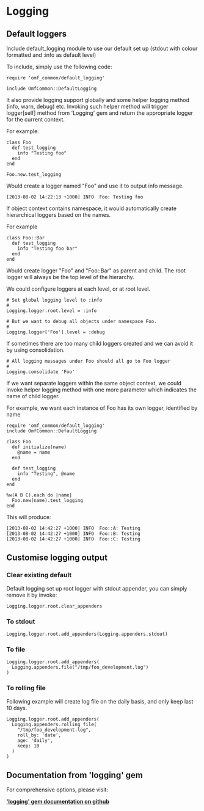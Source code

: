 # Logging

## Default loggers

Include default\_logging module to use our default set up (stdout with colour formatted and :info as default level)

To include, simply use the following code:

    require 'omf_common/default_logging'

    include OmfCommon::DefaultLogging

It also provide logging support globally and some helper logging method (info, warn, debug) etc. Invoking such helper method will trigger logger[self] method from 'Logging' gem and return the appropriate logger for the current context.

For example:

    class Foo
      def test_logging
        info "Testing foo"
      end
    end

    Foo.new.test_logging

Would create a logger named "Foo" and use it to output info message.

    [2013-08-02 14:22:13 +1000] INFO  Foo: Testing foo

If object context contains namespace, it would automatically create hierarchical loggers based on the names.

For example

    class Foo::Bar
      def test_logging
        info "Testing foo bar"
      end
    end

Would create logger "Foo" and "Foo::Bar" as parent and child. The root logger will always be the top level of the hierarchy.

We could configure loggers at each level, or at root level.

    # Set global logging level to :info
    #
    Logging.logger.root.level = :info

    # But we want to debug all objects under namespace Foo.
    #
    Logging.logger['Foo'].level = :debug

If sometimes there are too many child loggers created and we can avoid it by using consolidation.

    # All logging messages under Foo should all go to Foo logger
    #
    Logging.consolidate 'Foo'

If we want separate loggers within the same object context, we could invoke helper logging method with one more parameter which indicates the name of child logger.

For example, we want each instance of Foo has its own logger, identified by name

    require 'omf_common/default_logging'
    include OmfCommon::DefaultLogging

    class Foo
      def initialize(name)
        @name = name
      end

      def test_logging
        info "Testing", @name
      end
    end

    %w(A B C).each do |name|
      Foo.new(name).test_logging
    end

This will produce:

    [2013-08-02 14:42:27 +1000] INFO  Foo::A: Testing
    [2013-08-02 14:42:27 +1000] INFO  Foo::B: Testing
    [2013-08-02 14:42:27 +1000] INFO  Foo::C: Testing

## Customise logging output

### Clear existing default

Default logging set up root logger with stdout appender, you can simply remove it by invoke:

    Logging.logger.root.clear_appenders

### To stdout

    Logging.logger.root.add_appenders(Logging.appenders.stdout)

### To file

    Logging.logger.root.add_appenders(
      Logging.appenders.file("/tmp/foo_development.log")
    )

### To rolling file

Following example will create log file on the daily basis, and only keep last 10 days.

    Logging.logger.root.add_appenders(
      Logging.appenders.rolling_file(
        "/tmp/foo_development.log",
        roll_by: 'date',
        age: 'daily',
        keep: 10
      )
    )

## Documentation from 'logging' gem

For comprehensive options, please visit:

__['logging' gem documentation on github](https://github.com/TwP/logging)__


